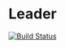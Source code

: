 # Leader

[![Build Status](https://dev.azure.com/Smeat/Leader/_apis/build/status/Leader.Web?branchName=master)](https://dev.azure.com/Smeat/Leader/_build/latest?definitionId=1&branchName=master)
